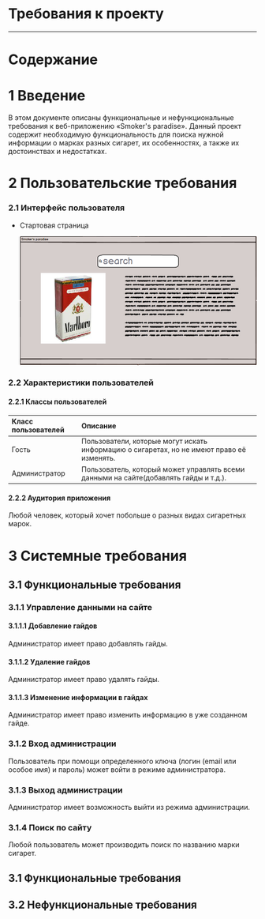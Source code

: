 # Требования к проекту
---
# Содержание

# 1 Введение

В этом документе описаны функциональные и нефункциональные требования к веб-приложению «Smoker's paradise». Данный проект содержит необходимую функциональность для поиска нужной информации о марках разных сигарет, их особенностях, а также их достоинствах и недостатках.

# 2 Пользовательские требования

### 2.1 Интерфейс пользователя

- Стартовая страница

  ![Main](mockups/Main.PNG)

### 2.2 Характеристики пользователей

#### 2.2.1 Классы пользователей

| Класс пользователей | Описание |
|:---|:---|
| Гость | Пользователи, которые могут искать информацию о сигаретах, но не имeют право её изменять. |
| Администратор | Пользователь, который может управлять всеми данными на сайте(добавлять гайды и т.д.). |

#### 2.2.2 Аудитория приложения

Любой человек, который хочет побольше о разных видах сигаретных марок.
 
# 3 Системные требования

## 3.1 Функциональные требования
 
### 3.1.1 Управление данными на сайте

#### 3.1.1.1 Добавление гайдов

Администратор имеет право добавлять гайды.
 
#### 3.1.1.2 Удаление гайдов

Администратор имеет право удалять гайды.
 
#### 3.1.1.3 Изменение информации в гайдах

Администратор имеет право изменить информацию в уже созданном гайде.
 
### 3.1.2 Вход администрации

Пользователь при помощи определенного ключа (логин (email или особое имя) и пароль) может войти в режиме администратора.
 
### 3.1.3 Выход администрации 

Администратор имеет возможность выйти из режима администрации.
 
### 3.1.4 Поиск по сайту

Любой пользователь может производить поиск по названию марки сигарет.

## 3.1 Функциональные требования

## 3.2 Нефункциональные требования
